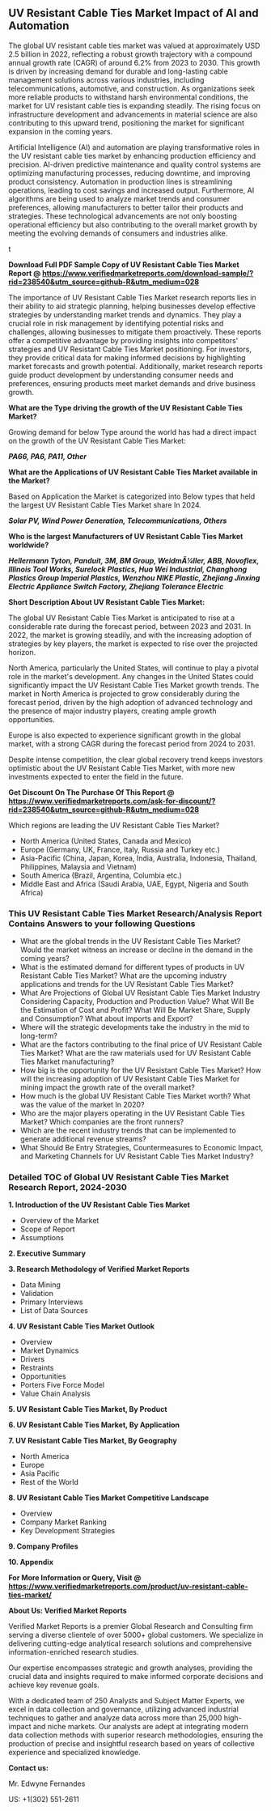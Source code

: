 <h2>UV Resistant Cable Ties Market Impact of AI and Automation</h2><p>The global UV resistant cable ties market was valued at approximately USD 2.5 billion in 2022, reflecting a robust growth trajectory with a compound annual growth rate (CAGR) of around 6.2% from 2023 to 2030. This growth is driven by increasing demand for durable and long-lasting cable management solutions across various industries, including telecommunications, automotive, and construction. As organizations seek more reliable products to withstand harsh environmental conditions, the market for UV resistant cable ties is expanding steadily. The rising focus on infrastructure development and advancements in material science are also contributing to this upward trend, positioning the market for significant expansion in the coming years.</p><p>Artificial Intelligence (AI) and automation are playing transformative roles in the UV resistant cable ties market by enhancing production efficiency and precision. AI-driven predictive maintenance and quality control systems are optimizing manufacturing processes, reducing downtime, and improving product consistency. Automation in production lines is streamlining operations, leading to cost savings and increased output. Furthermore, AI algorithms are being used to analyze market trends and consumer preferences, allowing manufacturers to better tailor their products and strategies. These technological advancements are not only boosting operational efficiency but also contributing to the overall market growth by meeting the evolving demands of consumers and industries alike.</p>t</p><p id="" class=""><strong>Download Full PDF Sample Copy of UV Resistant Cable Ties Market Report @ <a href="https://www.verifiedmarketreports.com/download-sample/?rid=238540&utm_source=github-R&utm_medium=028" target="_blank">https://www.verifiedmarketreports.com/download-sample/?rid=238540&utm_source=github-R&utm_medium=028</a></strong></p><p>The importance of&nbsp;UV Resistant Cable Ties Market research reports lies in their ability to aid strategic planning, helping businesses develop effective strategies by understanding market trends and dynamics. They play a crucial role in risk management by identifying potential risks and challenges, allowing businesses to mitigate them proactively. These reports offer a competitive advantage by providing insights into competitors' strategies and UV Resistant Cable Ties Market positioning. For investors, they provide critical data for making informed decisions by highlighting market forecasts and growth potential. Additionally, market research reports guide product development by understanding consumer needs and preferences, ensuring products meet market demands and drive business growth.</p><p><strong>What are the&nbsp;Type driving the growth of the UV Resistant Cable Ties Market?</strong></p><p id="" class="">Growing demand for below Type around the world has had a direct impact on the growth of the UV Resistant Cable Ties Market:</p><em><strong>PA66, PA6, PA11, Other</strong></em></p><strong>What are the&nbsp;Applications&nbsp;of UV Resistant Cable Ties Market available in the Market?</strong></p><p id="" class="">Based on Application the Market is categorized into Below types that held the largest UV Resistant Cable Ties Market share In 2024.</p><em><strong>Solar PV, Wind Power Generation, Telecommunications, Others</strong></em></p><strong>Who is the largest Manufacturers of UV Resistant Cable Ties Market worldwide?</strong></p><p><em><strong>Hellermann Tyton, Panduit, 3M, BM Group, WeidmÃ¼ller, ABB, Novoflex, Illinois Tool Works, Surelock Plastics, Hua Wei Industrial, Changhong Plastics Group Imperial Plastics, Wenzhou NIKE Plastic, Zhejiang Jinxing Electric Appliance Switch Factory, Zhejiang Tolerance Electric</strong></em></p><p id="" class=""><strong>Short Description About UV Resistant Cable Ties Market:</strong></p><p>The global UV Resistant Cable Ties Market is anticipated to rise at a considerable rate during the forecast period, between 2023 and 2031. In 2022, the market is growing steadily, and with the increasing adoption of strategies by key players, the market is expected to rise over the projected horizon.</p><p>North America, particularly the United States, will continue to play a pivotal role in the market's development. Any changes in the United States could significantly impact the UV Resistant Cable Ties Market growth trends. The market in North America is projected to grow considerably during the forecast period, driven by the high adoption of advanced technology and the presence of major industry players, creating ample growth opportunities.</p><p>Europe is also expected to experience significant growth in the global market, with a strong CAGR during the forecast period from 2024 to 2031.</p><p>Despite intense competition, the clear global recovery trend keeps investors optimistic about the UV Resistant Cable Ties Market, with more new investments expected to enter the field in the future.</p><p id="" class=""><strong>Get Discount On The Purchase Of This Report @ <a href="https://www.verifiedmarketreports.com/ask-for-discount/?rid=238540&utm_source=github-R&utm_medium=028" target="_blank">https://www.verifiedmarketreports.com/ask-for-discount/?rid=238540&utm_source=github-R&utm_medium=028</a></strong></p>Which regions are leading the UV Resistant Cable Ties Market?</p><ul><li>North America (United States, Canada and Mexico)</li><li>Europe (Germany, UK, France, Italy, Russia and Turkey etc.)</li><li>Asia-Pacific (China, Japan, Korea, India, Australia, Indonesia, Thailand, Philippines, Malaysia and Vietnam)</li><li>South America (Brazil, Argentina, Columbia etc.)</li><li>Middle East and Africa (Saudi Arabia, UAE, Egypt, Nigeria and South Africa)</li></ul><h3 id="" class="">This UV Resistant Cable Ties Market Research/Analysis Report Contains Answers to your following Questions</h3><ul><li>What are the global trends in the UV Resistant Cable Ties Market? Would the market witness an increase or decline in the demand in the coming years?</li><li>What is the estimated demand for different types of products in UV Resistant Cable Ties Market? What are the upcoming industry applications and trends for the UV Resistant Cable Ties Market?</li><li>What Are Projections of Global UV Resistant Cable Ties Market Industry Considering Capacity, Production and Production Value? What Will Be the Estimation of Cost and Profit? What Will Be Market Share, Supply and Consumption? What about imports and Export?</li><li>Where will the strategic developments take the industry in the mid to long-term?</li><li>What are the factors contributing to the final price of UV Resistant Cable Ties Market? What are the raw materials used for UV Resistant Cable Ties Market manufacturing?</li><li>How big is the opportunity for the UV Resistant Cable Ties Market? How will the increasing adoption of UV Resistant Cable Ties Market for mining impact the growth rate of the overall market?</li><li>How much is the global UV Resistant Cable Ties Market worth? What was the value of the market In 2020?</li><li>Who are the major players operating in the UV Resistant Cable Ties Market? Which companies are the front runners?</li><li>Which are the recent industry trends that can be implemented to generate additional revenue streams?</li><li>What Should Be Entry Strategies, Countermeasures to Economic Impact, and Marketing Channels for UV Resistant Cable Ties Market Industry?</li></ul><h3 id="" class="">Detailed TOC of Global UV Resistant Cable Ties Market Research Report, 2024-2030</h3><p id="" class=""><strong>1. Introduction of the UV Resistant Cable Ties Market</strong></p><ul><li>Overview of the Market</li><li>Scope of Report</li><li>Assumptions</li></ul><p id="" class=""><strong>2. Executive Summary</strong></p><p id="" class=""><strong>3. Research Methodology of Verified Market Reports</strong></p><ul><li>Data Mining</li><li>Validation</li><li>Primary Interviews</li><li>List of Data Sources</li></ul><p id="" class=""><strong>4. UV Resistant Cable Ties Market Outlook</strong></p><ul><li>Overview</li><li>Market Dynamics</li><li>Drivers</li><li>Restraints</li><li>Opportunities</li><li>Porters Five Force Model</li><li>Value Chain Analysis</li></ul><p id="" class=""><strong>5. UV Resistant Cable Ties Market, By Product</strong></p><p id="" class=""><strong>6. UV Resistant Cable Ties Market, By Application</strong></p><p id="" class=""><strong>7. UV Resistant Cable Ties Market, By Geography</strong></p><ul><li>North America</li><li>Europe</li><li>Asia Pacific</li><li>Rest of the World</li></ul><p id="" class=""><strong>8. UV Resistant Cable Ties Market Competitive Landscape</strong></p><ul><li>Overview</li><li>Company Market Ranking</li><li>Key Development Strategies</li></ul><p id="" class=""><strong>9. Company Profiles</strong></p><p id="" class=""><strong>10. Appendix</strong></p><p id="" class=""><strong>For More Information or Query, Visit @ <a href="https://www.verifiedmarketreports.com/product/uv-resistant-cable-ties-market/" target="_blank">https://www.verifiedmarketreports.com/product/uv-resistant-cable-ties-market/</a></strong></p><p id="" class=""><strong>About Us: Verified Market Reports</strong></p><p id="" class="">Verified Market Reports is a premier Global Research and Consulting firm serving a diverse clientele of over 5000+ global customers. We specialize in delivering cutting-edge analytical research solutions and comprehensive information-enriched research studies.</p><p id="" class="">Our expertise encompasses strategic and growth analyses, providing the crucial data and insights required to make informed corporate decisions and achieve key revenue goals.</p><p id="" class="">With a dedicated team of 250 Analysts and Subject Matter Experts, we excel in data collection and governance, utilizing advanced industrial techniques to gather and analyze data across more than 25,000 high-impact and niche markets. Our analysts are adept at integrating modern data collection methods with superior research methodologies, ensuring the production of precise and insightful research based on years of collective experience and specialized knowledge.</p><p id="" class=""><strong>Contact us:</strong></p><p id="" class="">Mr. Edwyne Fernandes</p><p id="" class="">US: +1(302) 551-2611</p>